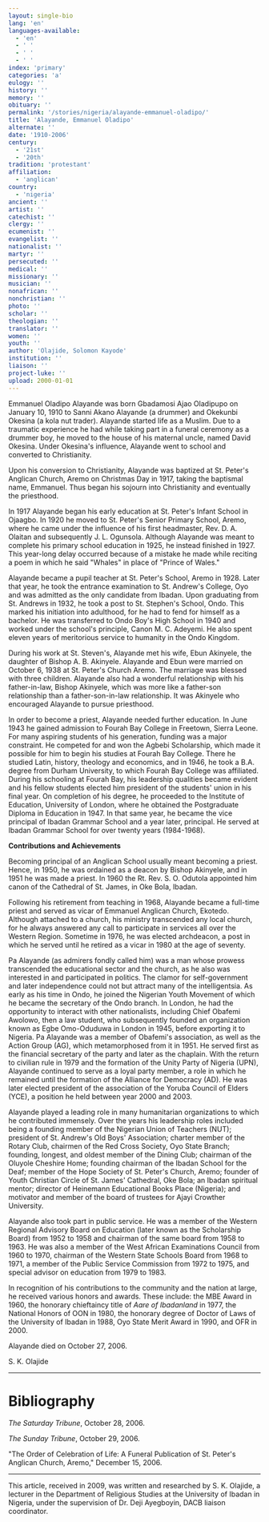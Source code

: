```yaml
---
layout: single-bio
lang: 'en'
languages-available:
  - 'en'
  - ' '
  - ' '
  - ' '
index: 'primary'
categories: 'a'
eulogy: ''
history: ''
memory: ''
obituary: ''
permalink: '/stories/nigeria/alayande-emmanuel-oladipo/'
title: 'Alayande, Emmanuel Oladipo'
alternate: ''
date: '1910-2006'
century:
  - '21st'
  - '20th'
tradition: 'protestant'
affiliation:
  - 'anglican'
country:
  - 'nigeria'
ancient: ''
artist: ''
catechist: ''
clergy: ''
ecumenist: ''
evangelist: ''
nationalist: ''
martyr: ''
persecuted: ''
medical: ''
missionary: ''
musician: ''
nonafrican: ''
nonchristian: ''
photo: ''
scholar: ''
theologian: ''
translator: ''
women: ''
youth: ''
author: 'Olajide, Solomon Kayode'
institution: ''
liaison: ''
project-luke: ''
upload: 2000-01-01
---
```



Emmanuel Oladipo Alayande was born Gbadamosi Ajao Oladipupo on January 10, 1910 to Sanni Akano Alayande (a drummer) and Okekunbi Okesina (a kola nut trader). Alayande started life as a Muslim. Due to a traumatic experience he had while taking part in a funeral ceremony as a drummer boy, he moved to the house of his maternal uncle, named David Okesina. Under Okesina's influence, Alayande went to school and converted to Christianity.

Upon his conversion to Christianity, Alayande was baptized at St. Peter's Anglican Church, Aremo on Christmas Day in 1917, taking the baptismal name, Emmanuel. Thus began his sojourn into Christianity and eventually the priesthood.

In 1917 Alayande began his early education at St. Peter's Infant School in Ojaagbo. In 1920 he moved to St. Peter's Senior Primary School, Aremo, where he came under the influence of his first headmaster, Rev. D. A. Olaitan and subsequently J. L. Ogunsola. Although Alayande was meant to complete his primary school education in 1925, he instead finished in 1927. This year-long delay occurred because of a mistake he made while reciting a poem in which he said "Whales" in place of "Prince of Wales."

Alayande became a pupil teacher at St. Peter's School, Aremo in 1928. Later that year, he took the entrance examination to St. Andrew's College, Oyo and was admitted as the only candidate from Ibadan. Upon graduating from St. Andrews in 1932, he took a post to St. Stephen's School, Ondo. This marked his initiation into adulthood, for he had to fend for himself as a bachelor. He was transferred to Ondo Boy's High School in 1940 and worked under the school's principle, Canon M. C. Adeyemi. He also spent eleven years of meritorious service to humanity in the Ondo Kingdom.

During his work at St. Steven's, Alayande met his wife, Ebun Akinyele, the daughter of Bishop A. B. Akinyele. Alayande and Ebun were married on October 6, 1938 at St. Peter's Church Aremo. The marriage was blessed with three children. Alayande also had a wonderful relationship with his father-in-law, Bishop Akinyele, which was more like a father-son relationship than a father-son-in-law relationship. It was Akinyele who encouraged Alayande to pursue priesthood.

In order to become a priest, Alayande needed further education. In June 1943 he gained admission to Fourah Bay College in Freetown, Sierra Leone. For many aspiring students of his generation, funding was a major constraint. He competed for and won the Agbebi Scholarship, which made it possible for him to begin his studies at Fourah Bay College. There he studied Latin, history, theology and economics, and in 1946, he took a B.A. degree from Durham University, to which Fourah Bay College was affiliated. During his schooling at Fourah Bay, his leadership qualities became evident and his fellow students elected him president of the students' union in his final year. On completion of his degree, he proceeded to the Institute of Education, University of London, where he obtained the Postgraduate Diploma in Education in 1947. In that same year, he became the vice principal of Ibadan Grammar School and a year later, principal. He served at Ibadan Grammar School for over twenty years (1984-1968).

**Contributions and Achievements**

Becoming principal of an Anglican School usually meant becoming a priest. Hence, in 1950, he was ordained as a deacon by Bishop Akinyele, and in 1951 he was made a priest. In 1960 the Rt. Rev. S. O. Odutola appointed him canon of the Cathedral of St. James, in Oke Bola, Ibadan.

Following his retirement from teaching in 1968, Alayande became a full-time priest and served as vicar of Emmanuel Anglican Church, Ekotedo. Although attached to a church, his ministry transcended any local church, for he always answered any call to participate in services all over the Western Region. Sometime in 1976, he was elected archdeacon, a post in which he served until he retired as a vicar in 1980 at the age of seventy.

Pa Alayande (as admirers fondly called him) was a man whose prowess transcended the educational sector and the church, as he also was interested in and participated in politics. The clamor for self-government and later independence could not but attract many of the intelligentsia. As early as his time in Ondo, he joined the Nigerian Youth Movement of which he became the secretary of the Ondo branch. In London, he had the opportunity to interact with other nationalists, including Chief Obafemi Awolowo, then a law student, who subsequently founded an organization known as Egbe Omo-Oduduwa in London in 1945, before exporting it to Nigeria. Pa Alayande was a member of Obafemi's association, as well as the Action Group (AG), which metamorphosed from it in 1951. He served first as the financial secretary of the party and later as the chaplain. With the return to civilian rule in 1979 and the formation of the Unity Party of Nigeria (UPN), Alayande continued to serve as a loyal party member, a role in which he remained until the formation of the Alliance for Democracy (AD). He was later elected president of the association of the Yoruba Council of Elders (YCE), a position he held between year 2000 and 2003.

Alayande played a leading role in many humanitarian organizations to which he contributed immensely. Over the years his leadership roles included being a founding member of the Nigerian Union of Teachers (NUT);  president of St. Andrew's Old Boys' Association; charter member of the Rotary Club, chairmen of the Red Cross Society, Oyo State Branch; founding, longest, and oldest member of the Dining Club; chairman of the Oluyole Cheshire Home; founding chairman of the Ibadan School for the Deaf; member of the Hope Society of St. Peter's Church, Aremo; founder of Youth Christian Circle of St. James' Cathedral, Oke Bola; an Ibadan spiritual mentor; director of Heinemann Educational Books Place (Nigeria); and motivator and member of the board of trustees for Ajayi Crowther University.

Alayande also took part in public service. He was a member of the Western Regional Advisory Board on Education (later known as the Scholarship Board) from  1952 to 1958 and chairman of the same board from 1958 to 1963. He was also a member of the West African Examinations Council from 1960 to 1970, chairman of the Western State Schools Board from 1968 to 1971, a member of the Public Service Commission from 1972 to 1975, and special advisor on education from 1979 to 1983.

In recognition of his contributions to the community and the nation at large, he received various honors and awards. These include: the MBE Award in 1960, the honorary chieftaincy title of *Aare of Ibadanland* in 1977, the National Honors of OON in 1980, the honorary degree of Doctor of Laws of the University of Ibadan in 1988, Oyo State Merit Award in 1990, and OFR in 2000.

Alayande died on October 27, 2006.

S. K. Olajide

---

# Bibliography

*The Saturday Tribune*, October 28, 2006.

*The Sunday Tribune*, October 29, 2006.

"The Order of Celebration of Life: A Funeral Publication of St. Peter's Anglican Church, Aremo," December 15, 2006.

---

This article, received in 2009, was written and researched by S. K. Olajide, a lecturer in the Department of Religious Studies at the University of Ibadan in Nigeria, under the supervision of Dr. Deji Ayegboyin, DACB liaison coordinator.